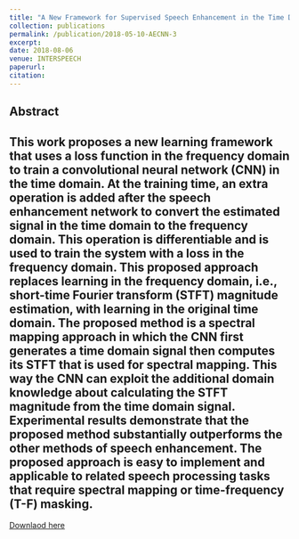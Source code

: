 ```yaml
---
title: "A New Framework for Supervised Speech Enhancement in the Time Domain"
collection: publications
permalink: /publication/2018-05-10-AECNN-3
excerpt: 
date: 2018-08-06
venue: INTERSPEECH
paperurl:
citation:
---
```

Abstract
---
This work proposes a new learning framework that uses a
loss function in the frequency domain to train a convolutional
neural network (CNN) in the time domain. At the training time,
an extra operation is added after the speech enhancement network
to convert the estimated signal in the time domain to the
frequency domain. This operation is differentiable and is used
to train the system with a loss in the frequency domain. This
proposed approach replaces learning in the frequency domain,
i.e., short-time Fourier transform (STFT) magnitude estimation,
with learning in the original time domain. The proposed method
is a spectral mapping approach in which the CNN first generates
a time domain signal then computes its STFT that is used for
spectral mapping. This way the CNN can exploit the additional
domain knowledge about calculating the STFT magnitude from
the time domain signal. Experimental results demonstrate that
the proposed method substantially outperforms the other methods
of speech enhancement. The proposed approach is easy
to implement and applicable to related speech processing tasks
that require spectral mapping or time-frequency (T-F) masking.
---
[Downlaod here](http://ashutosh620.github.io/files/AECNN_INTERSPEECH_2018.pdf)
